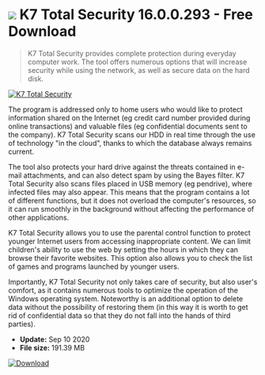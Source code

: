 # ![](https://cdn.softexe.net/static/icon/win.gif) K7 Total Security 16.0.0.293 - Free Download

> K7 Total Security provides complete protection during everyday computer work. The tool offers numerous options that will increase security while using the network, as well as secure data on the hard disk.

[![K7 Total Security](https://gallery.dpcdn.pl/imgc/Tools/76982/g_-_420x350_1.5_-_x20170730170116_0.jpg)](https://softexe.net/win/security-privacy/antivirus/k7-total-security:hfbe.html)

The program is addressed only to home users who would like to protect information shared on the Internet (eg credit card number provided during online transactions) and valuable files (eg confidential documents sent to the company). K7 Total Security scans our HDD in real time through the use of technology "in the cloud", thanks to which the database always remains current.
 
 The tool also protects your hard drive against the threats contained in e-mail attachments, and can also detect spam by using the Bayes filter. K7 Total Security also scans files placed in USB memory (eg pendrive), where infected files may also appear. This means that the program contains a lot of different functions, but it does not overload the computer's resources, so it can run smoothly in the background without affecting the performance of other applications.
 
 K7 Total Security allows you to use the parental control function to protect younger Internet users from accessing inappropriate content. We can limit children's ability to use the web by setting the hours in which they can browse their favorite websites. This option also allows you to check the list of games and programs launched by younger users.
 
 Importantly, K7 Total Security not only takes care of security, but also user's comfort, as it contains numerous tools to optimize the operation of the Windows operating system. Noteworthy is an additional option to delete data without the possibility of restoring them (in this way it is worth to get rid of confidential data so that they do not fall into the hands of third parties).


- **Update:** Sep 10 2020
- **File size:** 191.39 MB

[![Download](https://cdn.softexe.net/static/img/download.png)](https://softexe.net/win/security-privacy/antivirus/k7-total-security:hfbe.html)

